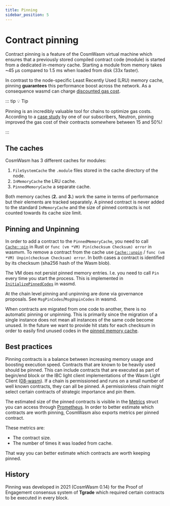 ```yaml
---
title: Pinning
sidebar_position: 5
---
```


# Contract pinning

Contract pinning is a feature of the CosmWasm virtual machine which ensures that a previously stored
compiled contract code (module) is started from a dedicated in-memory cache. Starting a module from
memory takes ~45 µs compared to 1.5 ms when loaded from disk (33x faster).

In contrast to the node-specific Least Recently Used (LRU) memory cache, pinning **guarantees** this
performance boost across the network. As a consequence wasmd can charge [discounted gas cost].

::: tip :bulb: Tip

Pinning is an incredibly valuable tool for chains to optimize gas costs.
According to a [case study][neutron-case-study] by one of our subscribers, Neutron, pinning improved
the gas cost of their contracts somewhere between 15 and 50%!
 
:::

## The caches

CosmWasm has 3 different caches for modules:

1. `FileSystemCache` the `.module` files stored in the cache directory of the node.
2. `InMemoryCache` the LRU cache.
3. `PinnedMemoryCache` a separate cache.

Both memory caches (**2.** and **3.**) work the same in terms of performance but their elements
are tracked separately. A pinned contract is never added to the standard `InMemoryCache`
and the size of pinned contracts is not counted towards its cache size limit.

## Pinning and Unpinning

In order to add a contract to the `PinnedMemoryCache`, you need to call [`Cache::pin`] in Rust or
`func (vm *VM) Pin(checksum Checksum) error` in wasmvm. To remove a contract from the cache use
[`Cache::unpin`] / `func (vm *VM) Unpin(checksum Checksum) error`. In both cases a contract is
identified by its checksum (sha256 hash of the Wasm blob).

The VM does not persist pinned memory entries. I.e. you need to call `Pin` every time you start the
process. This is implemented in [`InitializePinnedCodes`] in wasmd.

At the chain level pinning and unpinning are done via governance proposals. See
`MsgPinCodes`/`MsgUnpinCodes` in wasmd.

When contracts are migrated from one code to another, there is no automatic pinning or unpinning.
This is primarily since the migration of a single instance does not mean all instances of the same
code become unused. In the future we want to provide hit stats for each checksum in order to easily
find unused codes in the [pinned memory cache].

## Best practices

Pinning contracts is a balance between increasing memory usage and boosting execution speed.
Contracts that are known to be heavily used should be pinned. This can include contracts that are
executed as part of begin/end block or the IBC light client implementations of the Wasm Light Client
([08-wasm]). If a chain is permissioned and runs on a small number of well known contracts, they can
all be pinned. A permissionless chain might select certain contracts of strategic importance and pin
them.

The estimated size of the pinned contracts is visible in the [Metrics] struct you can access through
[Prometheus]. In order to better estimate which contracts are worth pinning, CosmWasm also exports
metrics per pinned contract.

These metrics are:

- The contract size.
- The number of times it was loaded from cache.

That way you can better estimate which contracts are worth keeping pinned.

## History

Pinning was developed in 2021 (CosmWasm 0.14) for the Proof of Engagement consensus system
of **Tgrade** which required certain contracts to be executed in every block.

[neutron-case-study]: https://medium.com/confio/neutron-case-study-optimizing-gas-usage-with-contract-pinning-5970a109c706
[`cache::pin`]: https://docs.rs/cosmwasm-vm/latest/cosmwasm_vm/struct.Cache.html#method.pin
[`InitializePinnedCodes`]: https://github.com/CosmWasm/wasmd/blob/v0.50.0/x/wasm/keeper/keeper.go#L1011-L1028
[discounted gas cost]: https://github.com/CosmWasm/wasmd/pull/1799
[pinned memory cache]: https://github.com/CosmWasm/cosmwasm/issues/2034
[Prometheus]: https://prometheus.io/
[metrics]: https://github.com/CosmWasm/wasmvm/blob/v2.0.0-rc.2/types/types.go#L174-L185
[`cache::unpin`]: https://docs.rs/cosmwasm-vm/latest/cosmwasm_vm/struct.Cache.html#method.unpin
[08-wasm]: https://github.com/cosmos/ibc-go/tree/main/modules/light-clients/08-wasm
